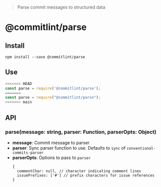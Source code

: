 > Parse commit messages to structured data

# @commitlint/parse

## Install

```
npm install --save @commitlint/parse
```

## Use

```js
<<<<<<< HEAD
const parse = require('@commitlint/parse');
=======
const parse = require("@commitlint/parse");
>>>>>>> main
```

## API

### parse(message: string, parser: Function, parserOpts: Object)

- **message**: Commit message to parser
- **parser**: Sync parser function to use. Defaults to `sync` of `conventional-commits-parser`
- **parserOpts**: Options to pass to `parser`
  ```
  {
    commentChar: null, // character indicating comment lines
    issuePrefixes: ['#'] // prefix characters for issue references
  }
  ```

